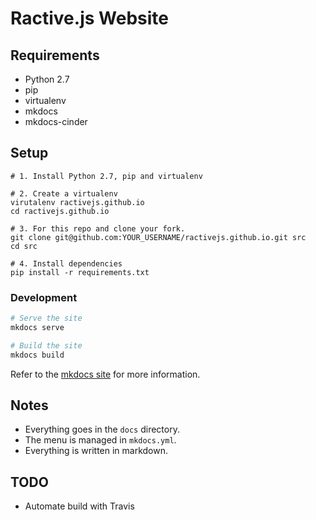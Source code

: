 # Ractive.js Website

## Requirements

- Python 2.7
- pip
- virtualenv
- mkdocs
- mkdocs-cinder

## Setup

```
# 1. Install Python 2.7, pip and virtualenv

# 2. Create a virtualenv
virutalenv ractivejs.github.io
cd ractivejs.github.io

# 3. For this repo and clone your fork.
git clone git@github.com:YOUR_USERNAME/ractivejs.github.io.git src
cd src

# 4. Install dependencies
pip install -r requirements.txt
```

### Development

```sh
# Serve the site
mkdocs serve

# Build the site
mkdocs build
```

Refer to the [mkdocs site](http://www.mkdocs.org) for more information.

## Notes

- Everything goes in the `docs` directory.
- The menu is managed in `mkdocs.yml`.
- Everything is written in markdown.

## TODO

- Automate build with Travis

